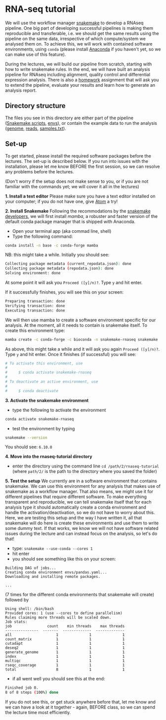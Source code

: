 # RNA-seq tutorial

We will use the workflow manager
[snakemake](https://snakemake.readthedocs.io/en/stable/index.html) to develop
a RNAseq pipeline. One big part of developing successful pipelines is making
them reproducible and transferable, i.e. we should get the same results using the
pipeline on the same data, irrespective of which compute/system we analysed them
on. To achieve this, we will work with contained software environments, using
`conda` (please install [Anaconda](https://www.anaconda.com/products/individual)
if you haven't yet, so we can make use of this feature).

During the lectures, we will build our pipeline from scratch, starting with how
to write snakemake rules. In the end, we will have built an analysis pipeline for
RNAseq including alignment, quality control and differential expression analysis.
There is also a [homework](Homework.md) assignment that will ask you to extend
the pipeline, evaluate your results and learn how to generate an analysis report.

## Directory structure
The files you see in this directory are either part of the pipeline
([Snakemake](Snakemake),[scripts](scripts), [envs](envs)), or contain the example
data to run the analysis ([genome](genome), [reads](reads),
[samples.txt](samples.txt)).

## Set-up
To get started, please install the required software packages before the lectures.
The set-up is described below. If you run into issues with the installation,
please let me know BEFORE the first session, so we can resolve any problems
before the lectures.

(Don't worry if the setup does not make sense to you, or if you are not familiar
with the commands yet; we will cover it all in the lectures)

**1. Install a text editor**
Please make sure you have a text editor installed on your computer; if you do
not have one, give [Atom](https://atom.io/) a try!

**2. Install Snakemake**
Following the recommodations by the
[snakemake developers](https://snakemake.readthedocs.io/en/stable/getting_started/installation.html),
we will first install _mamba_, a robuster and faster version of the default
conda package manager that is shipped with Anaconda.

- Open your terminal app (aka commad line, shell)
- Type the following command:

```bash
conda install -n base -c conda-forge mamba
```
NB: this might take a while. Initially you should see:
```bash
Collecting package metadata (current_repodata.json): done
Collecting package metadata (repodata.json): done
Solving environment: done
```
At some point it will ask you `Proceed ([y]/n)?`. Type `y` and hit enter.

If it successfully finishes, you will see this on your screen:
```bash
Preparing transaction: done
Verifying transaction: done
Executing transaction: done
```

We will then use mamba to create a software environment specific for our
analysis. At the moment, all it needs to contain is snakemake itself. To create
this environment type:

```bash
mamba create -c conda-forge -c bioconda -n snakemake-rnaseq snakemake
```

As above, this might take a while and it will ask you again
`Proceed ([y]/n)?`. Type `y` and hit enter. Once it finishes (if successful) you
will see:

```bash
# To activate this environment, use
#
#     $ conda activate snakemake-rnaseq
#
# To deactivate an active environment, use
#
#     $ conda deactivate
```

**3. Activate the snakemake environment**
- type the following to activate the environment
```bash
conda activate snakemake-rnaseq
```
- test the environment by typing
```bash
snakemake --version
```
You should see: `6.10.0`

**4. Move into the rnaseq-tutorial directory**
- enter the directory using the command line `cd /path/2/rnaseq-tutorial`
  (where `path/2/` is the path to the directory where you saved the folder)

**5. Test the setup**
We currently are in a software environment that contains snakemake. We can
use this environment for any analysis that makes use of snakemake as a workflow
manager. That also means, we might use it for different pipelines that require
different software. To make everything transparent and reproducible, we
can tell snakemake itself that for each analysis type it should automatically
create a conda environment and handle the activation/deactivation, so we
do not have to worry about this. Here, we are testing this setup and the way
I have written it, all that snakemake will do here is create these environments
and use them to write some dummy text. If that works, we know we will not have
software related issues during the lecture and can instead focus on the
analysis, so let's do that!

- type: `snakemake --use-conda --cores 1`
- hit enter
- you should see something like this on your screen:
```
Building DAG of jobs...
Creating conda environment envs/pandas.yaml...
Downloading and installing remote packages.

...
```
(7 times for the different conda environments that snakemake will create)
followed by
```
Using shell: /bin/bash
Provided cores: 1 (use --cores to define parallelism)
Rules claiming more threads will be scaled down.
Job stats:
job                count    min threads    max threads
---------------  -------  -------------  -------------
all                    1              1              1
count_matrix           1              1              1
cutadapt               1              1              1
deseq2                 1              1              1
generate_genome        1              1              1
index                  1              1              1
multiqc                1              1              1
rseqc_coverage         1              1              1
total                  8              1              1

```
- if all went well you should see this at the end:
```bash
Finished job 0.
8 of 8 steps (100%) done
```

If you do not see this, or get stuck anywhere before that, let me know and
we can have a look at it together - again, BEFORE class, so we can spend the
lecture time most efficiently.
